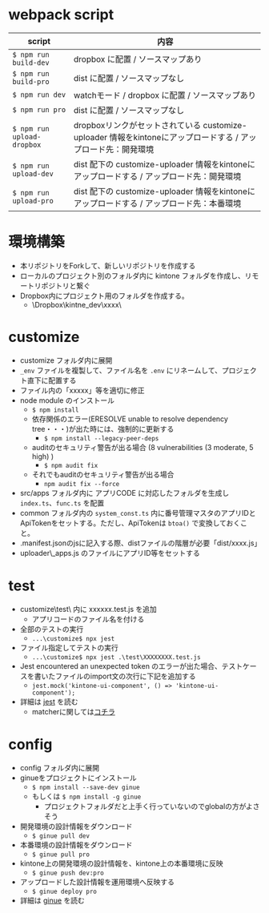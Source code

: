 # webpack script
|  script  |  内容  |
| ---- | ---- |
|  `$ npm run build-dev`  |  dropbox に配置 / ソースマップあり  |
|  `$ npm run build-pro`  |  dist に配置 / ソースマップなし  |
|  `$ npm run dev`  |  watchモード / dropbox に配置 / ソースマップあり  |
|  `$ npm run pro`  |  dist に配置 / ソースマップなし  |
|  `$ npm run upload-dropbox`  |  dropboxリンクがセットされている customize-uploader 情報をkintoneにアップロードする / アップロード先：開発環境  |
|  `$ npm run upload-dev`  |  dist 配下の customize-uploader 情報をkintoneにアップロードする / アップロード先：開発環境  |
|  `$ npm run upload-pro`  |  dist 配下の customize-uploader 情報をkintoneにアップロードする / アップロード先：本番環境  |



# 環境構築
* 本リポジトリをForkして、新しいリポジトリを作成する
* ローカルのプロジェクト別のフォルダ内に kintone フォルダを作成し、リモートリポジトリと繋ぐ
* Dropbox内にプロジェクト用のフォルダを作成する。
    * \\Dropbox\\kintne_dev\\xxxx\\







# customize
* customize フォルダ内に展開
* `_env` ファイルを複製して、ファイル名を `.env` にリネームして、プロジェクト直下に配置する
* ファイル内の「xxxxx」等を適切に修正
* node module のインストール
    * `$ npm install`
    * 依存関係のエラー(ERESOLVE unable to resolve dependency tree・・・)が出た時には、強制的に更新する
        * `$ npm install --legacy-peer-deps`
    * auditのセキュリティ警告が出る場合 (8 vulnerabilities (3 moderate, 5 high) )
        * `$ npm audit fix`
    * それでもauditのセキュリティ警告が出る場合
        * `npm audit fix --force`
* src/apps フォルダ内に アプリCODE に対応したフォルダを生成し `index.ts`、`func.ts` を配置
* common フォルダ内の `system_const.ts` 内に番号管理マスタのアプリIDとApiTokenをセットする。ただし、ApiTokenは `btoa()` で変換しておくこと。
* .manifest.jsonのjsに記入する際、distファイルの階層が必要「dist/xxxx.js」
* uploader\\_apps.js のファイルにアプリID等をセットする


# test
* customize\\test\\ 内に xxxxxx.test.js を追加
    * アプリコードのファイル名を付ける
* 全部のテストの実行
    * `...\customize$ npx jest`
* ファイル指定してテストの実行
    * `...\customize$ npx jest .\test\XXXXXXXX.test.js`
* Jest encountered an unexpected token のエラーが出た場合、テストケースを書いたファイルのimport文の次行に下記を追加する
    * `jest.mock('kintone-ui-component', () => 'kintone-ui-component');`
* 詳細は [jest](https://jestjs.io/ja/) を読む
    * matcherに関しては[コチラ](https://jestjs.io/ja/docs/using-matchers)



# config
* config フォルダ内に展開
* ginueをプロジェクトにインストール
    * `$ npm install --save-dev ginue`
    * もしくは `$ npm install -g ginue`
        * プロジェクトフォルダだと上手く行っていないのでglobalの方がよさそう
* 開発環境の設計情報をダウンロード
    * `$ ginue pull dev`
* 本番環境の設計情報をダウンロード
    * `$ ginue pull pro`
* kintone上の開発環境の設計情報を、kintone上の本番環境に反映
    * `$ ginue push dev:pro`
* アップロードした設計情報を運用環境へ反映する
    * `$ ginue deploy pro`
* 詳細は [ginue](https://github.com/goqoo-on-kintone/ginue) を読む



